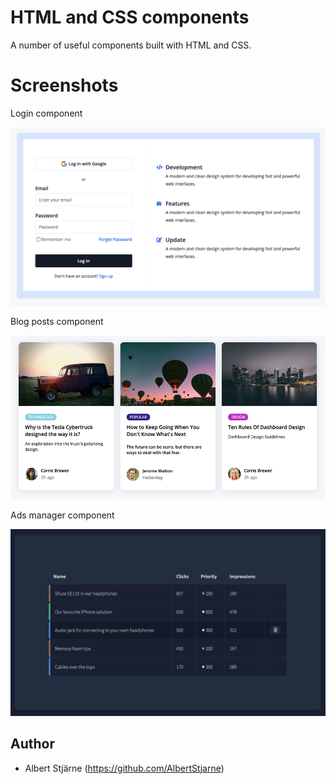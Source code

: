 # HTML and CSS components

A number of useful components built with HTML and CSS.

# Screenshots

Login component

<img src="./README-img/login-component.png" width=650>

Blog posts component

<img src="./README-img/blog-posts-component.png" width=650>

Ads manager component

<img src="./README-img/ads-manager-component.png" width=650>

## Author

- Albert Stjärne (https://github.com/AlbertStjarne)

